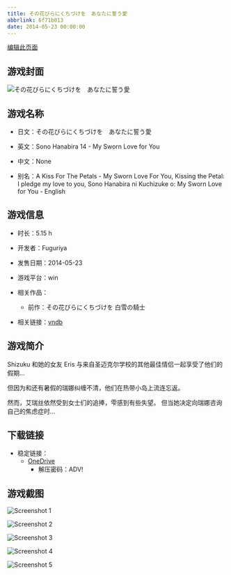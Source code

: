 ```yaml
---
title: その花びらにくちづけを　あなたに誓う愛
abbrlink: 6f71b013
date: 2014-05-23 00:00:00
---
```

[编辑此页面](https://github.com/ACG-3/ADV3-source/blob/main/source/_posts/games/%E3%81%9D%E3%81%AE%E8%8A%B1%E3%81%B3%E3%82%89%E3%81%AB%E3%81%8F%E3%81%A1%E3%81%A5%E3%81%91%E3%82%92%E3%80%80%E3%81%82%E3%81%AA%E3%81%9F%E3%81%AB%E8%AA%93%E3%81%86%E6%84%9B.md)

## 游戏封面

![その花びらにくちづけを　あなたに誓う愛](https://pan.timero.xyz/onedrive/img_lib_001/%E3%81%9D%E3%81%AE%E8%8A%B1%E3%81%B3%E3%82%89%E3%81%AB%E3%81%8F%E3%81%A1%E3%81%A5%E3%81%91%E3%82%92%E3%80%80%E3%81%82%E3%81%AA%E3%81%9F%E3%81%AB%E8%AA%93%E3%81%86%E6%84%9B_cover.avif)


## 游戏名称

- 日文：その花びらにくちづけを　あなたに誓う愛
- 英文：Sono Hanabira 14 - My Sworn Love for You
- 中文：None

- 别名：A Kiss For The Petals - My Sworn Love For You, Kissing the Petal: I pledge my love to you, Sono Hanabira ni Kuchizuke o: My Sworn Love for You - English


## 游戏信息

- 时长：5.15 h
- 开发者：Fuguriya
- 发售日期：2014-05-23
- 游戏平台：win
- 相关作品：
   - 前作：その花びらにくちづけを 白雪の騎士

- 相关链接：[vndb](https://vndb.org/v15277)


## 游戏简介

Shizuku 和她的女友 Eris 与来自圣迈克尔学校的其他最佳情侣一起享受了他们的假期...

但因为和还有暑假的瑞娜纠缠不清，他们在热带小岛上流连忘返。

然而，艾瑞丝依然受到女士们的追捧，雫感到有些失望。  但当她决定向瑞娜咨询自己的焦虑症时...




## 下载链接

- 稳定链接：
    - [OneDrive](https://pan.timero.xyz/onedrive/adv_lib_001/%E3%81%9D%E3%81%AE%E8%8A%B1%E3%81%B3%E3%82%89%E3%81%AB%E3%81%8F%E3%81%A1%E3%81%A5%E3%81%91%E3%82%92%E3%80%80%E3%81%82%E3%81%AA%E3%81%9F%E3%81%AB%E8%AA%93%E3%81%86%E6%84%9B)
        - 解压密码：ADV!



## 游戏截图


![Screenshot 1](https://pan.timero.xyz/onedrive/img_lib_001/%E3%81%9D%E3%81%AE%E8%8A%B1%E3%81%B3%E3%82%89%E3%81%AB%E3%81%8F%E3%81%A1%E3%81%A5%E3%81%91%E3%82%92%E3%80%80%E3%81%82%E3%81%AA%E3%81%9F%E3%81%AB%E8%AA%93%E3%81%86%E6%84%9B_Screenshot_1.avif)

![Screenshot 2](https://pan.timero.xyz/onedrive/img_lib_001/%E3%81%9D%E3%81%AE%E8%8A%B1%E3%81%B3%E3%82%89%E3%81%AB%E3%81%8F%E3%81%A1%E3%81%A5%E3%81%91%E3%82%92%E3%80%80%E3%81%82%E3%81%AA%E3%81%9F%E3%81%AB%E8%AA%93%E3%81%86%E6%84%9B_Screenshot_2.avif)

![Screenshot 3](https://pan.timero.xyz/onedrive/img_lib_001/%E3%81%9D%E3%81%AE%E8%8A%B1%E3%81%B3%E3%82%89%E3%81%AB%E3%81%8F%E3%81%A1%E3%81%A5%E3%81%91%E3%82%92%E3%80%80%E3%81%82%E3%81%AA%E3%81%9F%E3%81%AB%E8%AA%93%E3%81%86%E6%84%9B_Screenshot_3.avif)

![Screenshot 4](https://pan.timero.xyz/onedrive/img_lib_001/%E3%81%9D%E3%81%AE%E8%8A%B1%E3%81%B3%E3%82%89%E3%81%AB%E3%81%8F%E3%81%A1%E3%81%A5%E3%81%91%E3%82%92%E3%80%80%E3%81%82%E3%81%AA%E3%81%9F%E3%81%AB%E8%AA%93%E3%81%86%E6%84%9B_Screenshot_4.avif)

![Screenshot 5](https://pan.timero.xyz/onedrive/img_lib_001/%E3%81%9D%E3%81%AE%E8%8A%B1%E3%81%B3%E3%82%89%E3%81%AB%E3%81%8F%E3%81%A1%E3%81%A5%E3%81%91%E3%82%92%E3%80%80%E3%81%82%E3%81%AA%E3%81%9F%E3%81%AB%E8%AA%93%E3%81%86%E6%84%9B_Screenshot_5.avif)

